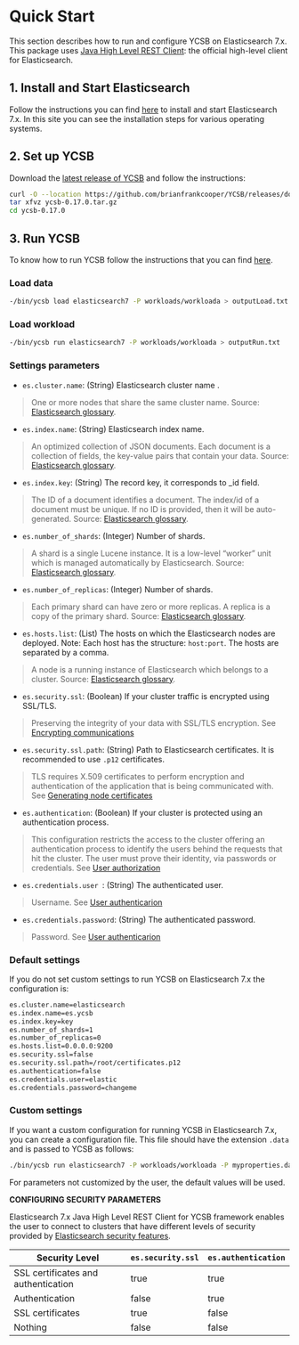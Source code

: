 <!--
Copyright (c) 2020 YCSB contributors. All rights reserved.

Licensed under the Apache License, Version 2.0 (the "License"); you
may not use this file except in compliance with the License. You
may obtain a copy of the License at

http://www.apache.org/licenses/LICENSE-2.0

Unless required by applicable law or agreed to in writing, software
distributed under the License is distributed on an "AS IS" BASIS,
WITHOUT WARRANTIES OR CONDITIONS OF ANY KIND, either express or
implied. See the License for the specific language governing
permissions and limitations under the License. See accompanying
LICENSE file.
-->

# Quick Start

This section describes how to run and configure YCSB on Elasticsearch 7.x. This package uses [Java High Level REST Client][1]: the official high-level client for Elasticsearch.

## 1. Install and Start Elasticsearch

Follow the instructions you can find [here][2] to install and start Elasticsearch 7.x. In this site you can see the installation steps for various operating systems.

## 2. Set up YCSB

Download the [latest release of YCSB][3] and follow the instructions:

```sh
curl -O --location https://github.com/brianfrankcooper/YCSB/releases/download/0.17.0/ycsb-0.17.0.tar.gz
tar xfvz ycsb-0.17.0.tar.gz
cd ycsb-0.17.0
```

## 3. Run YCSB

To know how to run YCSB follow the instructions that you can find [here][4].

### Load data

```sh
-/bin/ycsb load elasticsearch7 -P workloads/workloada > outputLoad.txt
```

### Load workload

```sh
-/bin/ycsb run elasticsearch7 -P workloads/workloada > outputRun.txt
```

### Settings parameters

- `es.cluster.name`: (String) Elasticsearch cluster name . 

> One or more nodes that share the same cluster name. Source: [Elasticsearch glossary][5].

- `es.index.name`:  (String) Elasticsearch index name.

> An optimized collection of JSON documents. Each document is a collection of fields, the key-value pairs that contain your data. Source: [Elasticsearch glossary][5].

- `es.index.key`: (String) The record key, it corresponds to _id field.

> The ID of a document identifies a document. The index/id of a document must be unique. If no ID is provided, then it will be auto-generated. Source: [Elasticsearch glossary][5].

- `es.number_of_shards`: (Integer) Number of shards.

> A shard is a single Lucene instance. It is a low-level “worker” unit which is managed automatically by Elasticsearch. Source: [Elasticsearch glossary][5].

- `es.number_of_replicas`: (Integer) Number of shards.

> Each primary shard can have zero or more replicas. A replica is a copy of the primary shard. Source: [Elasticsearch glossary][5].

- `es.hosts.list`: (List) The hosts on which the Elasticsearch nodes are deployed. Note: Each host has the structure: `host:port`. The hosts are separated by a comma.

> A node is a running instance of Elasticsearch which belongs to a cluster. Source: [Elasticsearch glossary][5].

- `es.security.ssl`: (Boolean) If your cluster traffic is encrypted using SSL/TLS.

> Preserving the integrity of your data with SSL/TLS encryption. See [Encrypting communications][6]

- `es.security.ssl.path`: (String) Path to Elasticsearch certificates. It is recommended to use `.p12` certificates.

> TLS requires X.509 certificates to perform encryption and authentication of the application that is being communicated with. See [Generating node certificates][7]

- `es.authentication`: (Boolean) If your cluster is protected using an authentication process.

> This configuration restricts the access to the cluster offering an authentication process to identify the users behind the requests that hit the cluster. The user must prove their identity, via passwords or credentials. See [User authorization][8]

- `es.credentials.user `: (String) The authenticated user.

> Username. See [User authenticarion][9]

- `es.credentials.password`: (String) The authenticated password.

> Password. See [User authenticarion][9]

### Default settings

If you do not set custom settings to run YCSB on Elasticsearch 7.x the configuration is:

```sh
es.cluster.name=elasticsearch
es.index.name=es.ycsb
es.index.key=key
es.number_of_shards=1
es.number_of_replicas=0
es.hosts.list=0.0.0.0:9200
es.security.ssl=false
es.security.ssl.path=/root/certificates.p12
es.authentication=false
es.credentials.user=elastic
es.credentials.password=changeme
```

### Custom settings

If you want a custom configuration for running YCSB in Elasticsearch 7.x, you can create a configuration file. This file should have the extension `.data` and is passed to YCSB as follows:

```sh
./bin/ycsb run elasticsearch7 -P workloads/workloada -P myproperties.data -s
```

For parameters not customized by the user, the default values will be used.

**CONFIGURING SECURITY PARAMETERS**

Elasticsearch 7.x Java High Level REST Client for YCSB framework enables the user to connect to clusters that have different levels of security provided by [Elasticsearch security features][10]. 

| Security Level | `es.security.ssl` | `es.authentication` |
| ------ | ------ | ------ |
| SSL certificates and authentication | true | true |
| Authentication | false | true |
| SSL certificates | true | false |
| Nothing | false | false |

[1]: https://www.elastic.co/guide/en/elasticsearch/client/java-rest/master/java-rest-high.html 
[2]: https://www.elastic.co/guide/en/elasticsearch/reference/7.x/install-elasticsearch.html
[3]: https://github.com/brianfrankcooper/YCSB/releases/latest
[4]: https://github.com/brianfrankcooper/YCSB/wiki/Core-Workloads
[5]: https://www.elastic.co/guide/en/elasticsearch/reference/current/glossary.html#index
[6]: https://www.elastic.co/guide/en/elasticsearch/reference/current/encrypting-communications.html
[7]: https://www.elastic.co/guide/en/elasticsearch/reference/7.9/configuring-tls.html#node-certificates
[8]: https://www.elastic.co/guide/en/elasticsearch/reference/current/authorization.html
[9]: https://www.elastic.co/guide/en/elasticsearch/reference/current/setting-up-authentication.html
[10]: https://www.elastic.co/guide/en/elasticsearch/reference/current/configuring-security.html